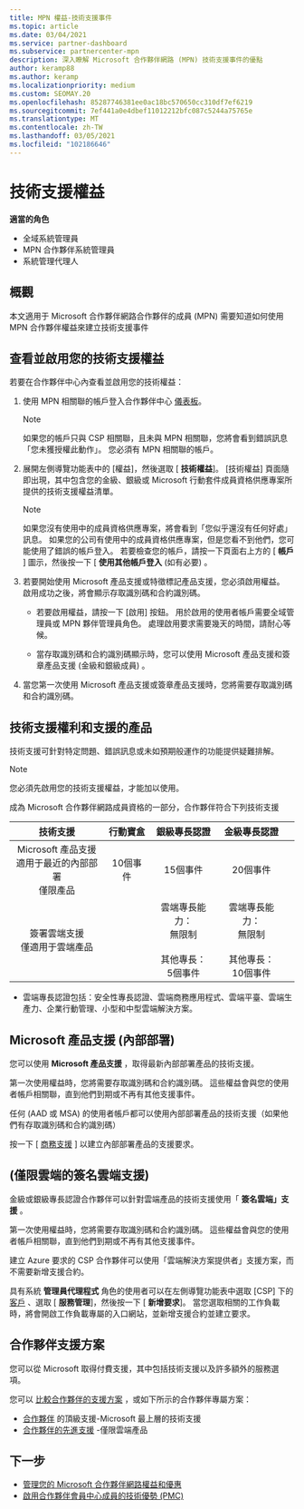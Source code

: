 ```yaml
---
title: MPN 權益-技術支援事件
ms.topic: article
ms.date: 03/04/2021
ms.service: partner-dashboard
ms.subservice: partnercenter-mpn
description: 深入瞭解 Microsoft 合作夥伴網路 (MPN) 技術支援事件的優點
author: keramp88
ms.author: keramp
ms.localizationpriority: medium
ms.custom: SEOMAY.20
ms.openlocfilehash: 85287746381ee0ac18bc570650cc310df7ef6219
ms.sourcegitcommit: 7ef441a0e4dbef11012212bfc087c5244a75765e
ms.translationtype: MT
ms.contentlocale: zh-TW
ms.lasthandoff: 03/05/2021
ms.locfileid: "102186646"
---
```

# <a name="technical-support-benefits"></a>技術支援權益

**適當的角色**
-   全域系統管理員 
-   MPN 合作夥伴系統管理員 
-   系統管理代理人 

## <a name="overview"></a>概觀

本文適用于 Microsoft 合作夥伴網路合作夥伴的成員 (MPN) 需要知道如何使用 MPN 合作夥伴權益來建立技術支援事件

## <a name="view-and-activate-your-technical-support-benefits"></a>查看並啟用您的技術支援權益 

若要在合作夥伴中心內查看並啟用您的技術權益：

1. 使用 MPN 相關聯的帳戶登入合作夥伴中心 [儀表板](https://partner.microsoft.com/dashboard)。 
    > [!NOTE]
    > 如果您的帳戶只與 CSP 相關聯，且未與 MPN 相關聯，您將會看到錯誤訊息「您未獲授權此動作」。 您必須有 MPN 相關聯的帳戶。

2. 展開左側導覽功能表中的 [權益]，然後選取 [ **技術權益**]。 [技術權益] 頁面隨即出現，其中包含您的金級、銀級或 Microsoft 行動套件成員資格供應專案所提供的技術支援權益清單。 

    > [!NOTE]
    >如果您沒有使用中的成員資格供應專案，將會看到「您似乎還沒有任何好處」訊息。 如果您的公司有使用中的成員資格供應專案，但是您看不到他們，您可能使用了錯誤的帳戶登入。 若要檢查您的帳戶，請按一下頁面右上方的 [ **帳戶** ] 圖示，然後按一下 [ **使用其他帳戶登入** (如有必要) 。

3. 若要開始使用 Microsoft 產品支援或特徵標記產品支援，您必須啟用權益。 啟用成功之後，將會顯示存取識別碼和合約識別碼。 

    -   若要啟用權益，請按一下 [啟用] 按鈕。 用於啟用的使用者帳戶需要全域管理員或 MPN 夥伴管理員角色。 處理啟用要求需要幾天的時間，請耐心等候。 

    - 當存取識別碼和合約識別碼顯示時，您可以使用 Microsoft 產品支援和簽章產品支援 (金級和銀級成員) 。 

 4. 當您第一次使用 Microsoft 產品支援或簽章產品支援時，您將需要存取識別碼和合約識別碼。  

## <a name="technical-support-entitlement-and-supported-products"></a>技術支援權利和支援的產品

技術支援可針對特定問題、錯誤訊息或未如預期般運作的功能提供疑難排解。

> [!NOTE]
> 您必須先啟用您的技術支援權益，才能加以使用。 

成為 Microsoft 合作夥伴網路成員資格的一部分，合作夥伴符合下列技術支援


|                           技術支援                          |  行動寶盒 |                                      銀級專長認證                                      |                                        金級專長認證                                        |   |
|:--------------------------------------------------------------------:|:------------:|:-------------------------------------------------------------------------------------------:|:---------------------------------------------------------------------------------------------:|:-:|
| Microsoft 產品支援<br>適用于最近的內部部署 <br>僅限產品 | 10個事件 | 15個事件                                                                                | 20個事件                                                                                  |   |
| 簽署雲端支援<br>僅適用于雲端產品                   |              | 雲端專長能力：<br>無限制<br>         <br>其他專長：<br>5個事件         | 雲端專長能力：<br>無限制<br>          <br>其他專長：<br>10個事件   



* 雲端專長認證包括：安全性專長認證、雲端商務應用程式、雲端平臺、雲端生產力、企業行動管理、小型和中型雲端解決方案。

## <a name="microsoft-product-support-on-premises"></a>Microsoft 產品支援 (內部部署) 

您可以使用  **Microsoft 產品支援** ，取得最新內部部署產品的技術支援。 

第一次使用權益時，您將需要存取識別碼和合約識別碼。 這些權益會與您的使用者帳戶相關聯，直到他們到期或不再有其他支援事件。

任何 (AAD 或 MSA) 的使用者帳戶都可以使用內部部署產品的技術支援（如果他們有存取識別碼和合約識別碼）

按一下 [ [商務支援](https://support.serviceshub.microsoft.com/supportforbusiness/create) ] 以建立內部部署產品的支援要求。

## <a name="signature-cloud-support-cloud-only"></a> (僅限雲端的簽名雲端支援) 

金級或銀級專長認證合作夥伴可以針對雲端產品的技術支援使用「 **簽名雲端」支援** 。 

第一次使用權益時，您將需要存取識別碼和合約識別碼。 這些權益會與您的使用者帳戶相關聯，直到他們到期或不再有其他支援事件。

建立 Azure 要求的 CSP 合作夥伴可以使用「雲端解決方案提供者」支援方案，而不需要新增支援合約。

具有系統 **管理員代理程式** 角色的使用者可以在左側導覽功能表中選取 [CSP] 下的 [客戶](https://partner.microsoft.com/commerce/customers/list) 、選取 [ **服務管理**]，然後按一下 [ **新增要求**]。  當您選取相關的工作負載時，將會開啟工作負載專屬的入口網站，並新增支援合約並建立要求。

## <a name="partner-support-plans"></a>合作夥伴支援方案

您可以從 Microsoft 取得付費支援，其中包括技術支援以及許多額外的服務選項。 

您可以 [比較合作夥伴的支援方案](https://partner.microsoft.com/support/partnersupport) ，或如下所示的合作夥伴專屬方案：

- [合作夥伴](https://partner.microsoft.com/support/microsoft-services-premier-support) 的頂級支援-Microsoft 最上層的技術支援
- [合作夥伴的先進支援](https://partner.microsoft.com/support/advanced-cloud-support) -僅限雲端產品


## <a name="next-steps"></a>下一步

- [管理您的 Microsoft 合作夥伴網路權益和優惠](manage-your-partner-network-benefits.md)
- [啟用合作夥伴會員中心成員的技術優勢 (PMC) ](partner-membership-center-tech-benefits-activate.md)
